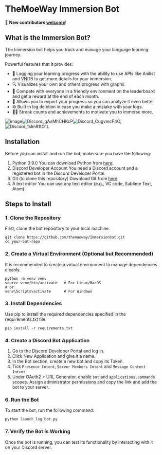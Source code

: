 # TheMoeWay Immersion Bot

📢 **New contributors [welcome](contribute.md)!**

## What is the Immersion Bot?
The Immersion bot helps you track and manage your language learning journey.

Powerful features that it provides:
- 📝 Logging your learning progress with the ability to use APIs like Anilist and VNDB to get more details for your immersion.
- 🔍 Visualizes your own and others progress with graphs.
- 💪 Compete with everyone in a friendly environment on the leaderboard and get a reward at the end of each month. 
- 🔑 Allows you to export your progress so you can analyze it even better
- ⚙️ Built in log deletion in case you make a mistake with your logs.
- 🙋‍♂️ Streak counts and achievements to motivate you to immerse more.

![image](https://github.com/user-attachments/assets/4e6973ed-e13f-4222-967b-c3712b0af86f)![Discord_qAaMhCHKcP](https://github.com/user-attachments/assets/715751b8-de6b-447a-ad47-1c2a3249fa7b)![Discord_CugvmcF4Oj](https://github.com/user-attachments/assets/a25e72c0-4c9d-4537-9519-27246ac44758)![Discord_1slmR1tO1L](https://github.com/user-attachments/assets/d3155e29-49b1-4746-b117-8265eb31e639)

## Installation

Before you can install and run the bot, make sure you have the following:
1. Python 3.9.0
   You can download Python from [here](https://www.python.org/downloads/release/python-390/).
2. Discord Developer Account
   You need a Discord account and a registered bot in the Discord Developer Portal.
3. Git (to clone this  repository)
   Download Git from [here](https://git-scm.com/).
4. A text editor
   You can use any text editor (e.g., VC code, Sublime Text, Atom).

## Steps to Install
### 1. Clone the Repository
First, clone the bot repository to your local machine.
```
git clone https://github.com/themoeway/Immersionbot.git
cd your-bot-repo
```
### 2. Create a Virtual Environment (Optional but Recommended)
It is recommended to create a virtual environment to manage dependencies cleanly.
```
python -m venv venv
source venv/bin/activate   # For Linux/MacOS
# or
venv\Scripts\activate      # For Windows
```
### 3. Install Dependencies
Use pip to install the required dependencies specified in the requirements.txt file.
```
pip install -r requirements.txt
```
### 4. Create a Discord Bot Application
  1. Go to the Discord Developer Portal and log in.
  2. Click New Application and give it a name.
  3. In the Bot section, create a new bot and copy its Token.
  4. Tick `Presence Intent`, `Server Members Intent` and `Message Content Intent`.
  5. Under OAuth2 > URL Generator, enable `bot` and `applications.commands` scopes. Assign administrator permissions and copy the link and add the bot to your server.
### 6. Run the Bot
To start the bot, run the following command:
```
python launch_log_bot.py
```
### 7. Verify the Bot is Working
Once the bot is running, you can test its functionality by interacting with it on your Discord server.
